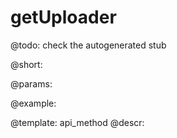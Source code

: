 getUploader
=============


@todo:
	check the autogenerated stub

@short:
	

@params:





@example:

@template:	api_method
@descr:

